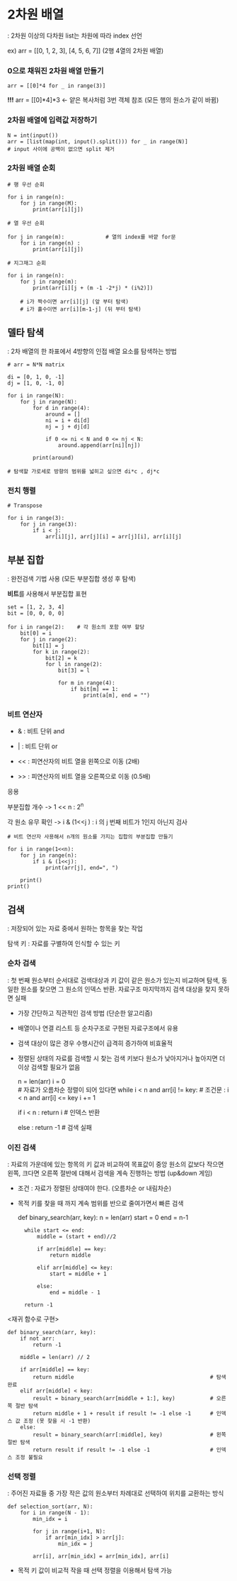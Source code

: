 # 2차원 배열

: 2차원 이상의 다차원 list는 차원에 따라 index 선언

ex) arr = [[0, 1, 2, 3], [4, 5, 6, 7]] (2행 4열의 2차원 배열)

### 0으로 채워진 2차원 배열 만들기
    arr = [[0]*4 for _ in range(3)]

 **!!!** arr = [[0]*4]*3  <- 얕은 복사처럼 3번 객체 참조 (모든 행의 원소가 같이 바뀜)

### 2차원 배열에 입력값 저장하기

    N = int(input())
    arr = [list(map(int, input().split())) for _ in range(N)]             # input 사이에 공백이 없으면 split 제거


### 2차원 배열 순회 

    # 행 우선 순회

    for i in range(n):
        for j in range(M):
            print(arr[i][j])

    # 열 우선 순회

    for j in range(m):             # 열의 index를 바깥 for문
        for i in range(n) :
            print(arr[i][j])

    # 지그재그 순회 

    for i in range(n):
        for j in range(m):
            print(arr[i][j + (m -1 -2*j) * (i%2)])

        # i가 짝수이면 arr[i][j] (앞 부터 탐색)
        # i가 홀수이면 arr[i][m-1-j] (뒤 부터 탐색)
 
## 델타 탐색

: 2차 배열의 한 좌표에서 4방향의 인접 배열 요소를 탐색하는 방법

    # arr = N*N matrix 
    
    di = [0, 1, 0, -1]
    dj = [1, 0, -1, 0]

    for i in range(N):
        for j in range(N):
            for d in range(4):
                around = []
                ni = i + di[d]
                nj = j + dj[d]

                if 0 <= ni < N and 0 <= nj < N:
                    around.append(arr[ni][nj])

            print(around)

    # 탐색할 가로세로 방향의 범위를 넓히고 싶으면 di*c , dj*c 

### 전치 행렬

    # Transpose

    for i in range(3):
        for j in range(3):
            if i < j:
                arr[i][j], arr[j][i] = arr[j][i], arr[i][j]

## 부분 집합

: 완전검색 기법 사용 (모든 부분집합 생성 후 탐색)

**비트**를 사용해서 부분집합 표현 

    set = [1, 2, 3, 4]
    bit = [0, 0, 0, 0]

    for i in range(2):    # 각 원소의 포함 여부 할당
        bit[0] = i
        for j in range(2):
            bit[1] = j
            for k in range(2):
                bit[2] = k
                for l in range(2):
                    bit[3] = l

                    for m in range(4):
                        if bit[m] == 1:
                            print(a[m], end = "")
                            
### 비트 연산자
- & : 비트 단위 and

- | : 비트 단위 or

- << : 피연산자의 비트 열을 왼쪽으로 이동 (2배)

- \>> : 피연산자의 비트 열을 오른쪽으로 이동 (0.5배)

응용

부분집합 개수 -> 1 << n : 2<sup>n

각 원소 유무 확인 -> i & (1<<j ) : i 의 j 번째 비트가 1인지 아닌지 검사 


    # 비트 연산자 사용해서 n개의 원소를 가지는 집합의 부분집합 만들기 
    
    for i in range(1<<n):
        for j in range(n):
            if i & (1<<j):
                print(arr[j], end=", ")

        print()
    print()
    
## 검색

: 저장되어 있는 자료 중에서 원하는 항목을 찾는 작업

탐색 키 : 자료를 구별하여 인식할 수 있는 키

### 순차 검색
: 첫 번째 원소부터 순서대로 검색대상과 키 값이 같은 원소가 있는지 비교하며 탐색, 
동일한 원소를 찾으면 그 원소의 인덱스 반환. 자료구조 마지막까지 검색 대상을 찾지 못하면 실패

- 가장 간단하고 직관적인 검색 방법 (단순한 알고리즘)

- 배열이나 연결 리스트 등 순차구조로 구현된 자료구조에서 유용

- 검색 대상이 많은 경우 수행시간이 급격히 증가하여 비효율적

- 정렬된 상태의 자료를 검색할 시 찾는 검색 키보다 원소가 낮아지거나 높아지면 더 이상 검색할 필요가 없음


    n = len(arr)
    i = 0   
                                      # 자료가 오름차순 정렬이 되어 있다면
    while i < n and arr[i] != key:    # 조건문 : i < n and arr[i] <= key
        i += 1

    if i < n : return i               # 인덱스 반환

    else : return -1                  # 검색 실패

### 이진 검색
: 자료의 가운데에 있는 항목의 키 값과 비교하여 목표값이 중앙 원소의 값보다 작으면 왼쪽, 
크다면 오른쪽 절반에 대해서 검색을 계속 진행하는 방법 (up&down 게임)

- 조건 : 자료가 정렬된 상태여야 한다. (오름차순 or 내림차순)

- 목적 키를 찾을 때 까지 계속 범위를 반으로 줄여가면서 빠른 검색


    def binary_search(arr, key):
        n = len(arr)
        start = 0
        end = n-1
    
        while start <= end:
            middle = (start + end)//2
    
            if arr[middle] == key:
                return middle
    
            elif arr[middle] <= key:
                start = middle + 1
    
            else:
                end = middle - 1
    
        return -1

<재귀 함수로 구현>

    def binary_search(arr, key):
        if not arr:
            return -1
    
        middle = len(arr) // 2
    
        if arr[middle] == key:
            return middle                                           # 탐색 완료
        elif arr[middle] < key:
            result = binary_search(arr[middle + 1:], key)           # 오른쪽 절반 탐색
            return middle + 1 + result if result != -1 else -1      # 인덱스 값 조정 (못 찾을 시 -1 반환)
        else:
            result = binary_search(arr[:middle], key)               # 왼쪽 절반 탐색
            return result if result != -1 else -1                   # 인덱스 조정 불필요

### 선택 정렬

: 주어진 자료들 중 가장 작은 값의 원소부터 차례대로 선택하여 위치를 교환하는 방식

    def selection_sort(arr, N):
        for i in range(N - 1):
            min_idx = i
            
            for j in range(i+1, N):
                if arr[min_idx] > arr[j]:
                    min_idx = j
            
            arr[i], arr[min_idx] = arr[min_idx], arr[i]

- 목적 키 값이 비교적 작을 때 선택 정렬을 이용해서 탐색 가능
